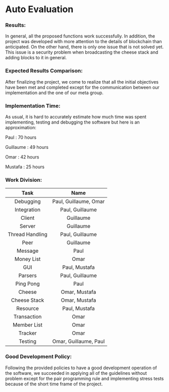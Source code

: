 # Auto Evaluation

### Results:
In general, all the proposed functions work successfully. In addition, the project was developed with more attention
to the details of blockchain than anticipated. On the other hand, there is only one issue that is not solved yet. This issue is
a security problem when broadcasting the cheese stack and adding blocks to it in general.


### Expected Results Comparison:
After finalizing the project, we come to realize that all the initial objectives have been met and completed except 
for the communication between our implementation and the one of our meta group.


### Implementation Time:
As usual, it is hard to accurately estimate how much time was spent implementing, testing and debugging the software
but here is an approximation:

Paul : 70 hours

Guillaume : 49 hours

Omar : 42 hours

Mustafa : 25 hours

### Work Division:

| Task          |  Name         |
|:-------------: |:-------------:|
|Debugging | Paul, Guillaume, Omar |
|Integration | Paul, Guillaume |
|Client | Guillaume |
|Server | Guillaume |
|Thread Handling| Paul, Guillaume|
|Peer | Guillaume |
|Message |Paul|
|Money List | Omar |
|GUI | Paul, Mustafa|
|Parsers | Paul, Guillaume|
|Ping Pong | Paul |
|Cheese | Omar, Mustafa |
|Cheese Stack | Omar, Mustafa |
|Resource | Paul, Mustafa |
|Transaction | Omar |
|Member List | Omar |
|Tracker | Omar |
|Testing| Omar, Guillaume, Paul|

### Good Development Policy:
Following the provided policies to have a good development operation of the software, we succeeded in applying 
all of the guidelines without problem except for the pair programming rule and implementing stress tests because of
the short time frame of the project.



